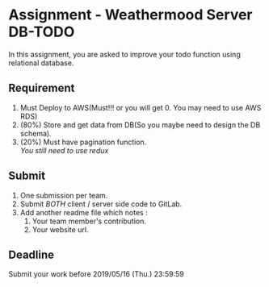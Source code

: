 # Assignment - Weathermood Server DB-TODO

In this assignment, you are asked to improve your todo function using relational database.

## Requirement
1. Must Deploy to AWS(Must!!! or you will get 0. You may need to use AWS RDS) <br/>
2. (80%) Store and get data from DB(So you maybe need to design the DB schema).
3. (20%) Must have pagination function.<br/>
*You still need to use redux*

## Submit
1. One submission per team.
2. Submit *BOTH* client / server side code to GitLab.
3. Add another readme file which notes :
    1. Your team member's contribution.
    2. Your website url.

## Deadline
Submit your work before 2019/05/16 (Thu.) 23:59:59
